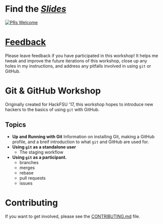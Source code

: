 # Find the [_Slides_](https://glfmn.github.io/gh-slides/)

[![PRs Welcome](https://img.shields.io/badge/PRs-welcome-brightgreen.svg?style=flat-square)](http://makeapullrequest.com)

# [Feedback](https://github.com/Lionex/github-workshop/issues/3)
Please leave feedback if you have participated in this workshop!  It helps me
tweak and improve the future iterations of this workshop, close up any holes
in my instructions, and address any pitfalls involved in using `git` or GitHub.

# Git & GitHub Workshop

Originally created for HackFSU '17, this workshop hopes to introduce new hackers
to the basics of using `git` with GitHub.

## Topics

- **Up and Running with Git**
    Information on installing Git, making a GitHub profile, and a breif introduction
    to what `git` and GitHub are used for.
- **Using `git` as a standalone user**
    - The staging workflow
- **Using `git` as a participant.**
    - branches
    - merges
    - rebase
    - pull requests
    - issues

# Contributing

If you want to get involved, please see the [CONTRIBUTING.md](CONTRIBUTING.md) file.

